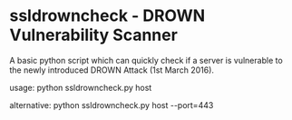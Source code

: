 # ssldrowncheck - DROWN Vulnerability Scanner

A basic python script which can quickly check if a server is vulnerable to the newly introduced DROWN Attack (1st March 2016).

usage:         python ssldrowncheck.py host 

alternative:   python ssldrowncheck.py host --port=443 
